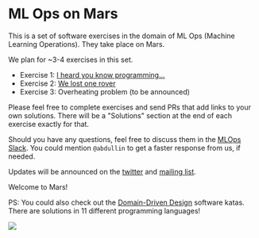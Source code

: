 # ML Ops on Mars

This is a set of software exercises in the domain of ML Ops (Machine Learning Operations). They take place on Mars.

We plan for ~3-4 exercises in this set.

- Exercise 1: [I heard you know programming...](exercise1.md)
- Exercise 2: [We lost one rover](exercise2.md)
- Exercise 3: Overheating problem (to be announced)



Please feel free to complete exercises and send PRs that add links to your own solutions. There will be a "Solutions" section at the end of each exercise exactly for that. 

Should you have any questions, feel free to discuss them in the [MLOps Slack](https://go.mlops.community/slack). You could mention `@abdullin` to get a faster response from us, if needed.

Updates will be announced on the [twitter](https://twitter.com/softwarepark) and [mailing list](https://tinyletter.com/softwarepark).

Welcome to Mars!

PS: You could also check out the [Domain-Driven Design](https://github.com/Softwarepark/exercises/blob/master/transport-tycoon.md) software katas. There are solutions in 11 different programming languages!

<img src="https://www.nasa.gov/sites/default/files/thumbnails/image/journey_to_mars.jpeg">
